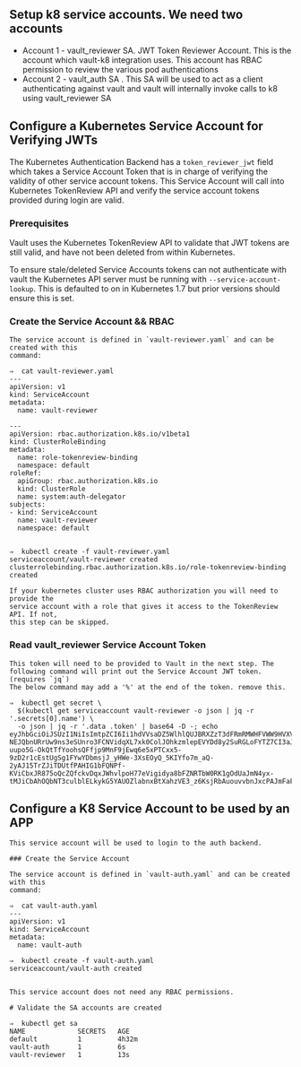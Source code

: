 ## Setup k8 service accounts. We need two accounts

- Account 1 - vault_reviewer SA. JWT Token Reviewer Account. This is the account which vault-k8 integration uses. This account has RBAC permission to review the various pod authentications
- Account 2 - vault_auth SA . This SA will be used to act as a client authenticating against vault and vault will internally invoke calls to k8 using vault_reviewer SA

## Configure a Kubernetes Service Account for Verifying JWTs

The Kubernetes Authentication Backend has a `token_reviewer_jwt` field which 
takes a Service Account Token that is in charge of verifying the validity of 
other service account tokens. This Service Account will call into Kubernetes
TokenReview API and verify the service account tokens provided during login
are valid. 

### Prerequisites

Vault uses the Kubernetes TokenReview API to validate that JWT tokens are still
valid, and have not been deleted from within Kubernetes.

To ensure stale/deleted Service Accounts tokens can not authenticate with vault
the Kubernetes API server must be running with `--service-account-lookup`. This
is defaulted to on in Kubernetes 1.7 but prior versions should ensure this is
set.

### Create the Service Account && RBAC 
```
The service account is defined in `vault-reviewer.yaml` and can be created with this
command:

⇒  cat vault-reviewer.yaml
---
apiVersion: v1
kind: ServiceAccount
metadata:
  name: vault-reviewer

---
apiVersion: rbac.authorization.k8s.io/v1beta1
kind: ClusterRoleBinding
metadata:
  name: role-tokenreview-binding
  namespace: default
roleRef:
  apiGroup: rbac.authorization.k8s.io
  kind: ClusterRole
  name: system:auth-delegator
subjects:
- kind: ServiceAccount
  name: vault-reviewer
  namespace: default
  
  
⇒  kubectl create -f vault-reviewer.yaml
serviceaccount/vault-reviewer created
clusterrolebinding.rbac.authorization.k8s.io/role-tokenreview-binding created

If your kubernetes cluster uses RBAC authorization you will need to provide the
service account with a role that gives it access to the TokenReview API. If not, 
this step can be skipped.
```

### Read vault_reviewer Service Account Token
```
This token will need to be provided to Vault in the next step. The following command will print out the Service Account JWT token. (requires `jq`)
The below command may add a '%' at the end of the token. remove this.

⇒  kubectl get secret \
  $(kubectl get serviceaccount vault-reviewer -o json | jq -r '.secrets[0].name') \
  -o json | jq -r '.data .token' | base64 -D -; echo
eyJhbGciOiJSUzI1NiIsImtpZCI6Ii1hdVVsaDZ5WlhlQUJBRXZzT3dFRmRMWHFVWW9HVXVLbWJYWFpKckFZcUUifQ.eyJpc3MiOiJrdWJlcm5ldGVzL3NlcnZpY2VhY2NvdW50Iiwia3ViZXJuZXRlcy5pby9zZXJ2aWNlYWNjb3VudC9uYW1lc3BhY2UiOiJkZWZhdWx0Iiwia3ViZXJuZXRlcy5pby9zZXJ2aWNlYWNjb3VudC9zZWNyZXQubmFtZSI6InZhdWx0LXJldmlld2VyLXRva2VuLTV3ZGtxIiwia3ViZXJuZXRlcy5pby9zZXJ2aWNlYWNjb3VudC9zZXJ2aWNlLWFjY291bnQubmFtZSI6InZhdWx0LXJldmlld2VyIiwia3ViZXJuZXRlcy5pby9zZXJ2aWNlYWNjb3VudC9zZXJ2aWNlLWFjY291bnQudWlkIjoiYzA5OTZmYTktNGQ5Yi00NDliLTgyMjMtMTc5OTAyYjI1ZGEzIiwic3ViIjoic3lzdGVtOnNlcnZpY2VhY2NvdW50OmRlZmF1bHQ6dmF1bHQtcmV2aWV3ZXIifQ.HVN0-NEJQbnURrUw9ns3eSUnro3FCNVidqXL7xk0ColJOhkzmlepEVYDd8y2SuRGLoFYTZ7CI3aJivu-uupo5G-OkQtTfYoohsQFfjp9MnF9jEwq6e5xPTCxx5-9zD2r1cEstUgSg1FYwYDbmsjJ_yHWe-3XsEOyQ_5KIYfo7m_aQ-2yAJ15TrZJiTDUtfPAHIG1bFQNPf-KViCbxJR875oQcZQfckvDqxJWhvlpoH77eVigidya8bFZNRTbW0RK1gOdUaJmN4yx-tMJiCbAhOQbNT3culblELkykG5YAUOZlabnxBtXahzVE3_z6KsjRbAuouvvbnJxcPAJmFaFpA

```

## Configure a K8 Service Account to be used by an APP
```
This service account will be used to login to the auth backend.

### Create the Service Account

The service account is defined in `vault-auth.yaml` and can be created with this
command:

⇒  cat vault-auth.yaml
---
apiVersion: v1
kind: ServiceAccount
metadata:
  name: vault-auth

⇒  kubectl create -f vault-auth.yaml
serviceaccount/vault-auth created


This service account does not need any RBAC permissions.

# Validate the SA accounts are created

⇒  kubectl get sa
NAME             SECRETS   AGE
default          1         4h32m
vault-auth       1         6s
vault-reviewer   1         13s
```
